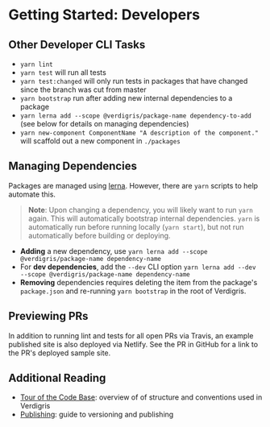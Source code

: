 # Getting Started: Developers

## Other Developer CLI Tasks

* `yarn lint`
* `yarn test` will run all tests
* `yarn test:changed` will only run tests in packages that have changed since the branch was cut from master
* `yarn bootstrap` run after adding new internal dependencies to a package
* `yarn lerna add --scope @verdigris/package-name dependency-to-add` (see below for details on managing dependencies)
* `yarn new-component ComponentName "A description of the component."` will scaffold out a new component in `./packages`

## Managing Dependencies

Packages are managed using [lerna](https://lernajs.io/). However, there are `yarn` scripts to help automate this.

> **Note**: Upon changing a dependency, you will likely want to run `yarn` again. This will automatically bootstrap internal dependencies. `yarn` is automatically run before running locally (`yarn start`), but not run automatically before building or deploying.

* **Adding** a new dependency, use `yarn lerna add --scope @verdigris/package-name dependency-name`
* For **dev dependencies**, add the `--dev` CLI option `yarn lerna add --dev --scope @verdigris/package-name dependency-name`
* **Removing** dependencies requires deleting the item from the package's `package.json` and re-running `yarn bootstrap` in the root of Verdigris.

## Previewing PRs

In addition to running lint and tests for all open PRs via Travis, an example published site is also deployed via Netlify. See the PR in GitHub for a link to the PR's deployed sample site.

## Additional Reading

- [Tour of the Code Base](../guides/tour-of-the-code-base): overview of of structure and conventions used in Verdigris
- [Publishing](../guides/publishing): guide to versioning and publishing
